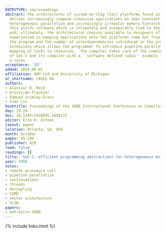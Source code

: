 ```yaml
---
ENTRYTYPE: inproceedings
abstract: The architectures of system-on-chip (SoC) platforms found in high-end consumer devices are getting more and more complex as designers strive to
  deliver increasingly compute-intensive applications on near-constant energy budgets.  Workloads running on these platforms require the exploitation of
  heterogeneous parallelism and increasingly irregular memory hierarchies.  The conventional approach to programming such hardware is very low-level but
  this yields software which is intimately and inseparably tied to the details of the platform it was originally designed for, limiting the software's portability,
  and, ultimately, the architectural choices available to designers of future platform generations.  The key insight of this paper is that many of the problems
  experienced in mapping applications onto SoC platforms come not from deciding how to map a program onto the hardware but from the need to restructure
  the program and the number of interdependencies introduced in the process of implementing those decisions.  We tackle this complexity with a set of language
  extensions which allows the programmer to introduce pipeline parallelism into sequential programs, manage distributed memories, and express the desired
  mapping of tasks to resources.  The compiler takes care of the complex, error-prone details required to implement that mapping.  We demonstrate the effectiveness
  of SoC-C and its compiler with a ``software defined radio'' example (the PHY layer of a Digital Video Broadcast receiver) achieving a 3.4x speedup on
  4 cores.
acceptance: '33'
added: 2019-06-01
affiliation: ARM Ltd and University of Michigan
ar_shortname: CASES 08
authors:
- Alastair D. Reid
- Krisztián Flautner
- Edmund Grimley-Evans
- Yuan Lin
booktitle: Proceedings of the 2008 International Conference on Compilers, Architecture, and Synthesis for Embedded Systems (CASES 2008)
day: 19-24
doi: 10.1145/1450095.1450112
editor: Erik R. Altman
layout: paper
location: Atlanta, GA, USA
month: October
pages: 95-104
publisher: ACM
read: false
readings: []
title: 'SoC-C: efficient programming abstractions for heterogeneous multicore systems on chip'
year: 2008
notes:
- remote procedure call
- pipeline parallelism
- continuations
- threads
- decoupling
- SIMD
- vector architecture
- VLIW
papers:
- woh:micro:2008
---
```


{% include links.html %}

